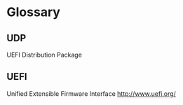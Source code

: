 # Glossary

## UDP

UEFI Distribution Package

## UEFI

Unified Extensible Firmware Interface
http://www.uefi.org/
